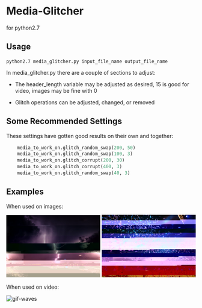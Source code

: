 # Media-Glitcher
for python2.7

##  Usage
```
python2.7 media_glitcher.py input_file_name output_file_name
```

In media_glitcher.py there are a couple of sections to adjust:

 * The header_length variable may be adjusted as desired, 15 is good for video, images may be fine with 0 

 * Glitch operations can be adjusted, changed, or removed


## Some Recommended Settings
These settings have gotten good results on their own and together:
```Python 
    media_to_work_on.glitch_random_swap(200, 50)
    media_to_work_on.glitch_random_swap(100, 3)
    media_to_work_on.glitch_corrupt(200, 30)
    media_to_work_on.glitch_corrupt(400, 3)
    media_to_work_on.glitch_random_swap(40, 3)
```



## Examples
When used on images:

<img src="examples/lightning-glitched.jpg" alt="lightning" width="250">

<img src="examples/confetti-glitched.jpg" alt="confetti" width="250">

When used on video:

<img src="examples/gif-glitched-waves.gif" alt="gif-waves" width="250">


